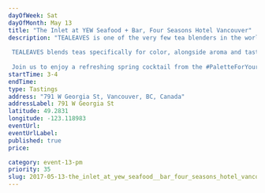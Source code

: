 ```yaml
---
dayOfWeek: Sat
dayOfMonth: May 13
title: "The Inlet at YEW Seafood + Bar, Four Seasons Hotel Vancouver"
description: "TEALEAVES is one of the very few tea blenders in the world, and we take precision very seriously. Why? Because in luxury, it’s the details that matter.   TEALEAVES blends teas specifically for color, alongside aroma and taste, with understanding that “the first taste is with the eyes”. This philosophy inspired the #PaletteForYourPalate project in collaboration with Pantone Color Institute and 30+ world-class chefs and mixologists. Explore the exhibit of tea + color + mood at paletteforyourpalate.com.  Join us to enjoy a refreshing spring cocktail from the #PaletteForYourPalate Collaboration, created by Four Seasons Hotel Vancouver's Mixologist, Todd Zimmerman!"
startTime: 3-4
endTime: 
type: Tastings
address: "791 W Georgia St, Vancouver, BC, Canada"
addressLabel: 791 W Georgia St
latitude: 49.2831
longitude: -123.118983
eventUrl: 
eventUrlLabel: 
published: true
price: 

category: event-13-pm
priority: 35
slug: 2017-05-13-the_inlet_at_yew_seafood__bar_four_seasons_hotel_vancouver
---
```

